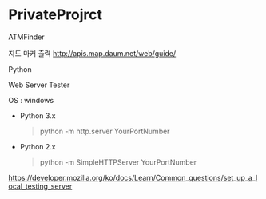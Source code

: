 # PrivateProjrct
ATMFinder



지도 마커 출력
http://apis.map.daum.net/web/guide/

Python 

Web Server Tester

OS : windows

- Python 3.x

  > python -m http.server YourPortNumber

- Python 2.x 

  > python -m SimpleHTTPServer YourPortNumber

https://developer.mozilla.org/ko/docs/Learn/Common_questions/set_up_a_local_testing_server

